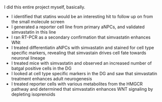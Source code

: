 I did this entire project myself, basically.

* I identified that statins would be an interesting hit to follow up on from the small molecule screen
* I generated a reporter cell line from primary aNPCs, and validated simvastatin in this line
* I ran RT-PCR as a secondary confirmation that simvastatin enhances WNt
* I treated differentiatin aNPCs with simvastatin and stained for cell type specific markers, revealing that simvastain drives cell fate towards neuronal lineage
* I treated mice with simvastatin and observed an increased number of batgal positive cells in the DG
* I looked at cell type specific markers in the DG and saw that simvastatin treatment enhances adult neurogenesis
* I treated reporter cells with various metabolites from the HMGCR pathway and determined that simvastatin enhances WNT signaling by depleting isoprenoids
